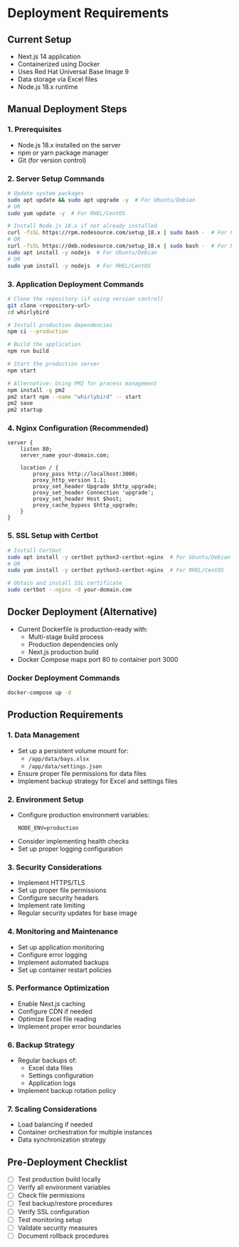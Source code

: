 # Deployment Requirements

## Current Setup
- Next.js 14 application
- Containerized using Docker
- Uses Red Hat Universal Base Image 9
- Data storage via Excel files
- Node.js 18.x runtime

## Manual Deployment Steps

### 1. Prerequisites
- Node.js 18.x installed on the server
- npm or yarn package manager
- Git (for version control)

### 2. Server Setup Commands
```bash
# Update system packages
sudo apt update && sudo apt upgrade -y  # For Ubuntu/Debian
# OR
sudo yum update -y  # For RHEL/CentOS

# Install Node.js 18.x if not already installed
curl -fsSL https://rpm.nodesource.com/setup_18.x | sudo bash -  # For RHEL/CentOS
# OR
curl -fsSL https://deb.nodesource.com/setup_18.x | sudo bash -  # For Ubuntu/Debian
sudo apt install -y nodejs  # For Ubuntu/Debian
# OR
sudo yum install -y nodejs  # For RHEL/CentOS
```

### 3. Application Deployment Commands
```bash
# Clone the repository (if using version control)
git clone <repository-url>
cd whirlybird

# Install production dependencies
npm ci --production

# Build the application
npm run build

# Start the production server
npm start

# Alternative: Using PM2 for process management
npm install -g pm2
pm2 start npm --name "whirlybird" -- start
pm2 save
pm2 startup
```

### 4. Nginx Configuration (Recommended)
```nginx
server {
    listen 80;
    server_name your-domain.com;

    location / {
        proxy_pass http://localhost:3000;
        proxy_http_version 1.1;
        proxy_set_header Upgrade $http_upgrade;
        proxy_set_header Connection 'upgrade';
        proxy_set_header Host $host;
        proxy_cache_bypass $http_upgrade;
    }
}
```

### 5. SSL Setup with Certbot
```bash
# Install Certbot
sudo apt install -y certbot python3-certbot-nginx  # For Ubuntu/Debian
# OR
sudo yum install -y certbot python3-certbot-nginx  # For RHEL/CentOS

# Obtain and install SSL certificate
sudo certbot --nginx -d your-domain.com
```

## Docker Deployment (Alternative)
- Current Dockerfile is production-ready with:
  - Multi-stage build process
  - Production dependencies only
  - Next.js production build
- Docker Compose maps port 80 to container port 3000

### Docker Deployment Commands
```bash
docker-compose up -d
```

## Production Requirements

### 1. Data Management
- Set up a persistent volume mount for:
  - `/app/data/bays.xlsx`
  - `/app/data/settings.json`
- Ensure proper file permissions for data files
- Implement backup strategy for Excel and settings files

### 2. Environment Setup
- Configure production environment variables:
  ```env
  NODE_ENV=production
  ```
- Consider implementing health checks
- Set up proper logging configuration

### 3. Security Considerations
- Implement HTTPS/TLS
- Set up proper file permissions
- Configure security headers
- Implement rate limiting
- Regular security updates for base image

### 4. Monitoring and Maintenance
- Set up application monitoring
- Configure error logging
- Implement automated backups
- Set up container restart policies

### 5. Performance Optimization
- Enable Next.js caching
- Configure CDN if needed
- Optimize Excel file reading
- Implement proper error boundaries

### 6. Backup Strategy
- Regular backups of:
  - Excel data files
  - Settings configuration
  - Application logs
- Implement backup rotation policy

### 7. Scaling Considerations
- Load balancing if needed
- Container orchestration for multiple instances
- Data synchronization strategy

## Pre-Deployment Checklist
- [ ] Test production build locally
- [ ] Verify all environment variables
- [ ] Check file permissions
- [ ] Test backup/restore procedures
- [ ] Verify SSL configuration
- [ ] Test monitoring setup
- [ ] Validate security measures
- [ ] Document rollback procedures
